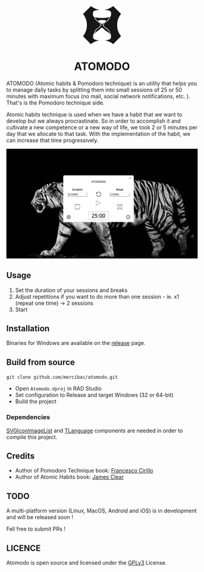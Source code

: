 <p align="center">
  <img width="100" height="100" src='images/logo-256.png'/>
</p>
<h1 align="center">ATOMODO</h1>

ATOMODO (Atomic habits & Pomodoro technique) is an utility that helps you to manage daily tasks by splitting them into small sessions of 25 or 50 minutes with maximum focus (no mail, social network notifications, etc. ). That's is the Pomodoro technique side.

Atomic habits technique is used when we have a habit that we want to develop but we always procrastinate. So in order to accomplish it and cultivate a new competence or a new way of life, we took 2 or 5 minutes per day that we allocate to that task. With the implementation of the habit, we can increase that time progressively. 

<img src='images/screencapture.jpg'>

## Usage

1. Set the duration of your sessions and breaks
2. Adjust repetitions if you want to do more than one session - ie. x1 (repeat one time) -> 2 sessions
3. Start

## Installation

Binaries for Windows are available on the [release](https://github.com/mercibac/atomodo/releases) page.

## Build from source

```git clone github.com/mercibac/atomodo.git```

- Open ```Atomodo.dproj``` in RAD Studio
- Set configuration to Release and target Windows (32 or 64-bit)
- Build the project

### Dependencies

[SVGIconImageList](https://github.com/EtheaDev/SVGIconImageList) and [TLanguage](https://github.com/albertodev01/TLanguages) components are needed in order to compile this project.

## Credits
- Author of Pomodoro Technique book: [Francesco Cirillo](https://www.linkedin.com/in/cirillof/?originalSubdomain=de)
- Author of Atomic Habits book: [James Clear](https://www.wikiwand.com/en/James_Clear)

## TODO
A multi-platform version (Linux, MacOS, Android and iOS) is in development and will be released soon !

Fell free to submit PRs !

## LICENCE

Atomodo is open source and licensed under the [GPLv3](LICENSE) License.
